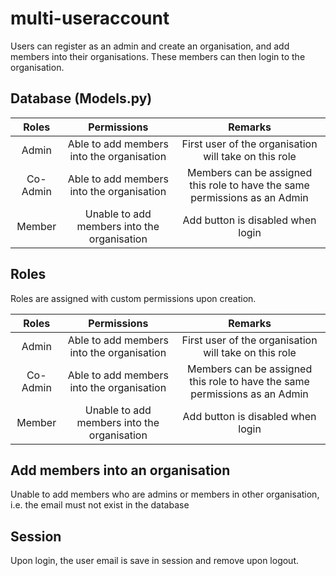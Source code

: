 # multi-useraccount
Users can register as an admin and create an organisation, and add members into their organisations. These members can then login to the organisation.

## Database (Models.py)
| Roles | Permissions | Remarks |
| :---:   | :---: | :---: |
| Admin | Able to add members into the organisation | First user of the organisation will take on this role |
| Co-Admin | Able to add members into the organisation | Members can be assigned this role to have the same permissions as an Admin |
| Member | Unable to add members into the organisation | Add button is disabled when login |

## Roles
Roles are assigned with custom permissions upon creation.

| Roles | Permissions | Remarks |
| :---:   | :---: | :---: |
| Admin | Able to add members into the organisation | First user of the organisation will take on this role |
| Co-Admin | Able to add members into the organisation | Members can be assigned this role to have the same permissions as an Admin |
| Member | Unable to add members into the organisation | Add button is disabled when login |

## Add members into an organisation
Unable to add members who are admins or members in other organisation, i.e. the email must not exist in the database

## Session
Upon login, the user email is save in session and remove upon logout.